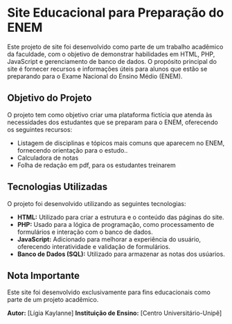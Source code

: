# Site Educacional para Preparação do ENEM

Este projeto de site foi desenvolvido como parte de um trabalho acadêmico da faculdade, com o objetivo de demonstrar habilidades em HTML, PHP, JavaScript e gerenciamento de banco de dados. O propósito principal do site é fornecer recursos e informações úteis para alunos que estão se preparando para o Exame Nacional do Ensino Médio (ENEM).

## Objetivo do Projeto

O projeto tem como objetivo criar uma plataforma fictícia que atenda às necessidades dos estudantes que se preparam para o ENEM, oferecendo os seguintes recursos:

- Listagem de disciplinas e tópicos mais comuns que aparecem no ENEM, fornecendo orientação para o estudo..
- Calculadora de notas
- Folha de redação em pdf, para os estudantes treinarem

## Tecnologias Utilizadas

O projeto foi desenvolvido utilizando as seguintes tecnologias:

- **HTML:** Utilizado para criar a estrutura e o conteúdo das páginas do site.
- **PHP:** Usado para a lógica de programação, como processamento de formulários e interação com o banco de dados.
- **JavaScript:** Adicionado para melhorar a experiência do usuário, oferecendo interatividade e validação de formulários.
- **Banco de Dados (SQL):** Utilizado para armazenar as notas dos usúarios.

## Nota Importante

Este site foi desenvolvido exclusivamente para fins educacionais como parte de um projeto acadêmico.

**Autor:** [Lígia Kaylanne]
**Instituição de Ensino:** [Centro Universitário-Unipê]
